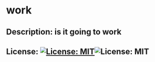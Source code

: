 # work

## Description: is it going to work

## License: [![License: MIT](https://img.shields.io/badge/License-MIT-yellow.svg)](https://opensource.org/licenses/MIT)![License: MIT](https://opensource.org/licenses/MIT)
